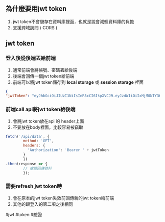 
## 為什麼要用jwt token

1. jwt token不會儲存在資料庫裡面，也就是說會減輕資料庫的負擔
2. 支援跨域訪問 ( CORS )
## jwt token
### 登入後從後端丟給前端
1. 通常前端會將帳號、密碼丟給後端
2. 後端會回傳一個jwt token給前端
3. 前端可以將jwt token儲存到 **local storage** 或 **session storage** 裡面
```json
{ 
"jwtToken": "eyJhbGciOiJIUzI1NiIsInR5cCI6IkpXVCJ9.eyJzdWIiOiIxMjM0NTY3ODkwIiwibmFtZSI6IkphbWVzIExvbmcgVGVzdCIsImlhdCI6MTUxNjIzOTAyMn0.SflKxwRJSMeKKF2QT4fwpMeJf36POk6yJV_adQssw5c" }
```
### 前端call api將jwt token給後端
1. 會將jwt token放在api 的 header上面
2. 不要放在body裡面，比較容易被竊取
```javascript
fetch('/api/data', { 
		method: 'GET', 
		headers: { 
		  'Authorization': 'Bearer ' + jwtToken 
		} 
		}) 
.then(response => { 
		// 處理回傳資料 
		});
```
### 需要refresh jwt token時
1. 會在原本的jwt token失效前回傳新的jwt token給前端
2. 其他的跟登入的第二項之後相同

#jwt #token #驗證